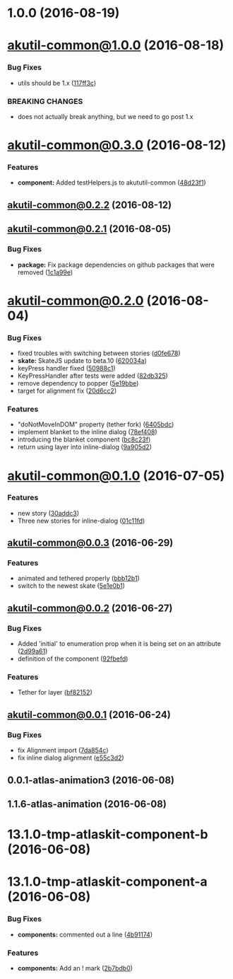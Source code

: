 <a name="1.0.0"></a>
# 1.0.0 (2016-08-19)



<a name="akutil-common@1.0.0"></a>
# akutil-common@1.0.0 (2016-08-18)


### Bug Fixes

* utils should be 1.x ([117ff3c](https://bitbucket.org/atlassian/atlaskit/commits/117ff3c))


### BREAKING CHANGES

* does not actually break anything, but we need to go post 1.x



<a name="akutil-common@0.3.0"></a>
# akutil-common@0.3.0 (2016-08-12)


### Features

* **component:** Added testHelpers.js to akututil-common ([48d23f1](https://bitbucket.org/atlassian/atlaskit/commits/48d23f1))



<a name="akutil-common@0.2.2"></a>
## akutil-common@0.2.2 (2016-08-12)



<a name="akutil-common@0.2.1"></a>
## akutil-common@0.2.1 (2016-08-05)


### Bug Fixes

* **package:** Fix package dependencies on github packages that were removed ([1c1a99e](https://bitbucket.org/atlassian/atlaskit/commits/1c1a99e))



<a name="akutil-common@0.2.0"></a>
# akutil-common@0.2.0 (2016-08-04)


### Bug Fixes

* fixed troubles with switching between stories ([d0fe678](https://bitbucket.org/atlassian/atlaskit/commits/d0fe678))
* **skate:** SkateJS update to beta.10 ([620034a](https://bitbucket.org/atlassian/atlaskit/commits/620034a))
* keyPress handler fixed ([50988c1](https://bitbucket.org/atlassian/atlaskit/commits/50988c1))
* KeyPressHandler after tests were added ([82db325](https://bitbucket.org/atlassian/atlaskit/commits/82db325))
* remove dependency to popper ([5e19bbe](https://bitbucket.org/atlassian/atlaskit/commits/5e19bbe))
* target for alignment fix ([20d6cc2](https://bitbucket.org/atlassian/atlaskit/commits/20d6cc2))


### Features

* "doNotMoveInDOM" property (tether fork) ([6405bdc](https://bitbucket.org/atlassian/atlaskit/commits/6405bdc))
* implement blanket to the inline dialog ([78ef408](https://bitbucket.org/atlassian/atlaskit/commits/78ef408))
* introducing the blanket component ([bc8c23f](https://bitbucket.org/atlassian/atlaskit/commits/bc8c23f))
* return using layer into inline-dialog ([9a905d2](https://bitbucket.org/atlassian/atlaskit/commits/9a905d2))



<a name="akutil-common@0.1.0"></a>
# akutil-common@0.1.0 (2016-07-05)


### Features

* new story ([30addc3](https://bitbucket.org/atlassian/atlaskit/commits/30addc3))
* Three new stories for inline-dialog ([01c11fd](https://bitbucket.org/atlassian/atlaskit/commits/01c11fd))



<a name="akutil-common@0.0.3"></a>
## akutil-common@0.0.3 (2016-06-29)


### Features

* animated and tethered properly ([bbb12b1](https://bitbucket.org/atlassian/atlaskit/commits/bbb12b1))
* switch to the newest skate ([5e1e0b1](https://bitbucket.org/atlassian/atlaskit/commits/5e1e0b1))



<a name="akutil-common@0.0.2"></a>
## akutil-common@0.0.2 (2016-06-27)


### Bug Fixes

* Added 'initial' to enumeration prop when it is being set on an attribute ([2d99a61](https://bitbucket.org/atlassian/atlaskit/commits/2d99a61))
* definition of the component ([92fbefd](https://bitbucket.org/atlassian/atlaskit/commits/92fbefd))


### Features

* Tether for layer ([bf82152](https://bitbucket.org/atlassian/atlaskit/commits/bf82152))



<a name="akutil-common@0.0.1"></a>
## akutil-common@0.0.1 (2016-06-24)


### Bug Fixes

* fix Alignment import ([7da854c](https://bitbucket.org/atlassian/atlaskit/commits/7da854c))
* fix inline dialog alignment ([e55c3d2](https://bitbucket.org/atlassian/atlaskit/commits/e55c3d2))



<a name="0.0.1-atlas-animation3"></a>
## 0.0.1-atlas-animation3 (2016-06-08)



<a name="1.1.6-atlas-animation"></a>
## 1.1.6-atlas-animation (2016-06-08)



<a name="13.1.0-tmp-atlaskit-component-b"></a>
# 13.1.0-tmp-atlaskit-component-b (2016-06-08)



<a name="13.1.0-tmp-atlaskit-component-a"></a>
# 13.1.0-tmp-atlaskit-component-a (2016-06-08)


### Bug Fixes

* **components:** commented out a line ([4b91174](https://bitbucket.org/atlassian/atlaskit/commits/4b91174))


### Features

* **components:** Add an ! mark ([2b7bdb0](https://bitbucket.org/atlassian/atlaskit/commits/2b7bdb0))



